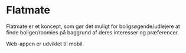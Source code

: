 # Flatmate

Flatmate er et koncept, som gør det muligt for boligsøgende/udlejere at finde boliger/roomies på baggrund af deres interesser og præferencer. 


Web-appen er udviklet til mobil. 
